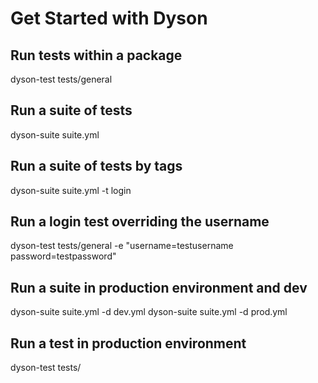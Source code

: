 Get Started with Dyson
======================

## Run tests within a package
dyson-test tests/general

## Run a suite of tests
dyson-suite suite.yml

## Run a suite of tests by tags
dyson-suite suite.yml -t login

## Run a login test overriding the username
dyson-test tests/general -e "username=testusername password=testpassword"

## Run a suite in production environment and dev
dyson-suite suite.yml -d dev.yml
dyson-suite suite.yml -d prod.yml

## Run a test in production environment
dyson-test tests/
